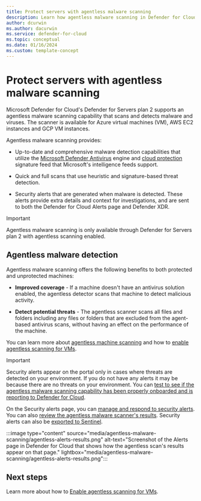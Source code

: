 ```yaml
---
title: Protect servers with agentless malware scanning
description: Learn how agentless malware scanning in Defender for Cloud can protect your virtual machines from malware.
author: dcurwin
ms.author: dacurwin
ms.service: defender-for-cloud
ms.topic: conceptual
ms.date: 01/16/2024
ms.custom: template-concept
---
```


# Protect servers with agentless malware scanning

Microsoft Defender for Cloud's Defender for Servers plan 2 supports an agentless malware scanning capability that scans and detects malware and viruses. The scanner is available for Azure virtual machines (VM), AWS EC2 instances and GCP VM instances.

Agentless malware scanning provides:

- Up-to-date and comprehensive malware detection capabilities that utilize the [Microsoft Defender Antivirus](/microsoft-365/security/defender-endpoint/microsoft-defender-antivirus-windows?view=o365-worldwide) engine and [cloud protection](/microsoft-365/security/defender-endpoint/cloud-protection-microsoft-defender-antivirus?view=o365-worldwide) signature feed that Microsoft's intelligence feeds support.

- Quick and full scans that use heuristic and signature-based threat detection. 

- Security alerts that are generated when malware is detected. These alerts provide extra details and context for investigations, and are sent to both the Defender for Cloud Alerts page and Defender XDR.

> [!IMPORTANT]
> Agentless malware scanning is only available through Defender for Servers plan 2 with agentless scanning enabled.

## Agentless malware detection

Agentless malware scanning offers the following benefits to both protected and unprotected machines:

- **Improved coverage** - If a machine doesn't have an antivirus solution enabled, the agentless detector scans that machine to detect malicious activity.  

- **Detect potential threats** - The agentless scanner scans all files and folders including any files or folders that are excluded from the agent-based antivirus scans, without having an effect on the performance of the machine.  

You can learn more about [agentless machine scanning](concept-agentless-data-collection.md) and how to [enable agentless scanning for VMs](enable-agentless-scanning-vms.md). 

> [!IMPORTANT]
> Security alerts appear on the portal only in cases where threats are detected on your environment. If you do not have any alerts it may be because there are no threats on your environment. You can [test to see if the agentless malware scanning capability has been properly onboarded and is reporting to Defender for Cloud](enable-agentless-scanning-vms.md#validate-the-agentless-malware-scanners-deployment).

On the Security alerts page, you can [manage and respond to security alerts](managing-and-responding-alerts.md). You can also [review the agentless malware scanner's results](managing-and-responding-alerts.md#review-the-agentless-scans-results). Security alerts can also be [exported to Sentinel](export-to-siem.md).

:::image type="content" source="media/agentless-malware-scanning/agentless-alerts-results.png" alt-text="Screenshot of the Alerts page in Defender for Cloud that shows how the agentless scan's results appear on that page." lightbox="media/agentless-malware-scanning/agentless-alerts-results.png":::

## Next steps

Learn more about how to [Enable agentless scanning for VMs](enable-agentless-scanning-vms.md).
